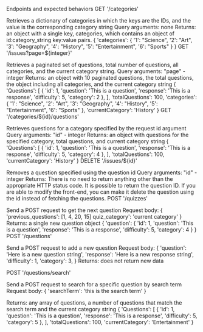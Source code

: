 Endpoints and expected behaviors
GET '/categories'

Retrieves a dictionary of categories in which the keys are the IDs, and the value is the corresponding category string
Query arguments: none
Returns: an object with a single key, categories, which contains an object of id:category_string key:value pairs.
{
'categories': { '1': "Science",
'2': "Art",
'3': "Geography",
'4': "History",
'5': "Entertainment",
'6': "Sports" }
}
GET '/issues?page=${integer}'

Retrieves a paginated set of questions, total number of questions, all categories, and the current category string.
Query arguments: "page" - integer
Returns: an object with 10 paginated questions, the total questions, the object including all categories, and the current category string
{
'Questions': [
{
'id': 1,
'question': 'This is a question',
'response': 'This is a response',
'difficulty': 5,
'category': 2
},
],
'totalQuestions': 100,
'categories': { '1': "Science",
'2': "Art",
'3': "Geography",
'4': "History",
'5': "Entertainment",
'6': "Sports" },
'currentCategory': 'History'
}
GET '/categories/${id}/questions'

Retrieves questions for a category specified by the request id argument
Query arguments: "id" - integer
Returns: an object with questions for the specified category, total questions, and current category string
{
'Questions': [
{
'id': 1,
'question': 'This is a question',
'response': 'This is a response',
'difficulty': 5,
'category': 4
},
],
'totalQuestions': 100,
'currentCategory': 'History'
}
DELETE '/issues/${id}'

Removes a question specified using the question id
Query arguments: "id" - integer
Returns: There is no need to return anything other than the appropriate HTTP status code. It is possible to return the question ID. If you are able to modify the front-end, you can make it delete the question using the id instead of fetching the questions.
POST '/quizzes'

Send a POST request to get the next question
Request body:
{
'previous_questions': [1, 4, 20, 15]
quiz_category': 'current category'
}
Returns: a single new question object
{
'question': {
'id': 1,
'question': 'This is a question',
'response': 'This is a response',
'difficulty': 5,
'category': 4
}
}
POST '/questions'

Send a POST request to add a new question
Request body:
{
'question': 'Here is a new question string',
'response': 'Here is a new response string',
'difficulty': 1,
'category': 3,
}
Returns: does not return new data

POST '/questions/search'

Send a POST request to search for a specific question by search term
Request body:
{
'searchTerm': 'this is the search term'
}

Returns: any array of questions, a number of questions that match the search term and the current category string
{
'Questions': [
{
'id': 1,
'question': 'This is a question',
'response': 'This is a response',
'difficulty': 5,
'category': 5
},
],
'totalQuestions': 100,
'currentCategory': 'Entertainment'
}
